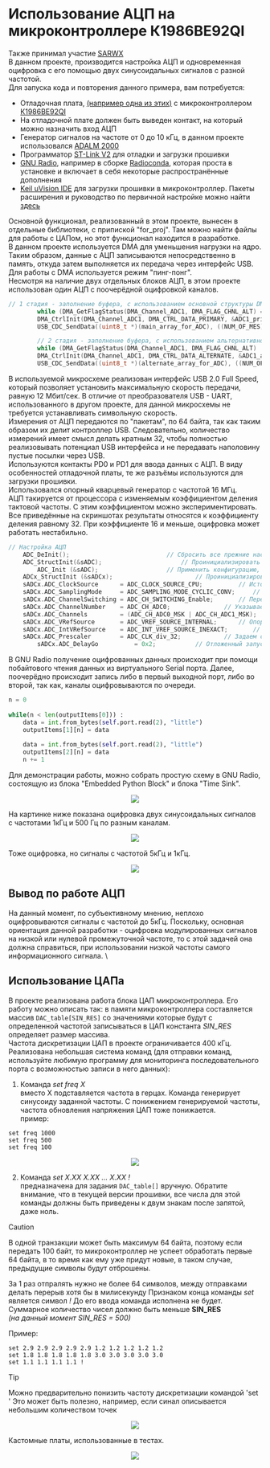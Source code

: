 # Использование АЦП на микроконтроллере К1986ВЕ92QI
Также принимал участие [SARWX](https://github.com/SARWX) \
В данном проекте, производится настройка АЦП и одновременная оцифровка с его помощью двух синусоидальных сигналов с разной частотой. \
Для запуска кода и повторения данного примера, вам потребуется:
- Отладочная плата, [(например одна из этих)](https://ldm-systems.ru/catalog/milandr?cat=k1986be92qi&scat=op) с микроконтроллером [К1986ВЕ92QI](https://ic.milandr.ru/products/mikrokontrollery_i_protsessory/32_razryadnye_mikrokontrollery/k1986ve92qi/?ysclid=lqmbaqu6ql771500733)
- На отладочной плате должен быть выведен контакт, на который можно назначить вход АЦП
- Генератор сигналов на частоте от 0 до 10 кГц, в данном проекте использовался [ADALM 2000](https://wiki.analog.com/university/tools/m2k)
- Программатор [ST-Link V2](https://www.st.com/en/development-tools/st-link-v2.html) для отладки и загрузки прошивки
- [GNU Radio](https://www.gnuradio.org/), например в сборке [Radioconda](https://github.com/ryanvolz/radioconda), которая проста в установке и включает в себя некоторые распространённые дополнения
- [Keil uVision IDE](https://www.keil.com/download/) для загрузки прошивки в микроконтроллер. Пакеты расширения и руководство по первичной настройке можно найти [здесь](https://support.milandr.ru/products/mikroskhemy_v_plastikovykh_korpusakh/k1986ve92qi/) 

Основной функционал, реализованный в этом проекте, вынесен в отдельные библиотеки, с припиской "for_proj". Там можно найти файлы для работы с ЦАПом, но этот функционал находится в разработке. \
В данном проекте используется DMA для уменьшения нагрузки на ядро. Таким образом, данные с АЦП записываются непосредственно в память, откуда затем выполняется их передача через интерфейс USB. \
Для работы с DMA используется режим "пинг-понг". \
Несмотря на наличие двух отдельных блоков АЦП, в этом проекте использован один АЦП с поочерёдной оцифровкой каналов. 
```C
// 1 стадия - заполнение буфера, с использованием основной структуры DMA, параллельная передача буфера альтернативной по USB
		while (DMA_GetFlagStatus(DMA_Channel_ADC1, DMA_FLAG_CHNL_ALT) == 0) ;					// ждем, когда DMA перейдет на альтернативную структуру
		DMA_CtrlInit(DMA_Channel_ADC1, DMA_CTRL_DATA_PRIMARY, &ADC1_primary_DMA_structure);		// реинициализируем основную структуру
		USB_CDC_SendData((uint8_t *)(main_array_for_ADC), ((NUM_OF_MES) * 2 ));					// отправка буфера основной структуры DMA по USB

		// 2 стадия - заполнение буфера, с использованием альтернативной структуры DMA, параллельная передача буфера основной по USB
		while (DMA_GetFlagStatus(DMA_Channel_ADC1, DMA_FLAG_CHNL_ALT) != 0) ;					// ждем, когда DMA перейдет на основную структуру
		DMA_CtrlInit(DMA_Channel_ADC1, DMA_CTRL_DATA_ALTERNATE, &ADC1_alternate_DMA_structure);	// реинициализируем альтернативную структуру
		USB_CDC_SendData((uint8_t *)(alternate_array_for_ADC), ((NUM_OF_MES) * 2 ));			// отправка буфера альтернативной структуры DMA по USB
```
В используемой микросхеме реализован интерфейс USB 2.0 Full Speed, который позволяет установить максимальную скорость передачи, равную 12 Мбит/сек. В отличие от преобразователя USB - UART, использованного в другом проекте, для данной микросхемы не требуется устанавливать символьную скорость. \
Измерения от АЦП передаются по "пакетам", по 64 байта, так как таким образом их делит контроллер USB. Следовательно, количество измерений имеет смысл делать кратным 32, чтобы полностью реализовывать потенциал USB интерфейса и не передавать наполовину пустые посылки через USB. \
Используются контакты PD0 и PD1 для ввода данных с АЦП. В виду особенностей отладочной платы, те же разъёмы используются для загрузки прошивки. \
Использовался опорный кварцевый генератор с частотой 16 МГц. \
АЦП такируется от процессора с изменяемым коэффициентом деления тактовой частоты. С этим коэффициентом можно экспериментировать. Все приведённые на скриншотах результаты относятся к коэффициенту деления равному 32. При коэффициенте 16 и меньше, оцифровка может работать нестабильно.
```C
// Настройка АЦП
    ADC_DeInit();							// Сбросить все прежние настройки АЦП
    ADC_StructInit(&sADC);						// Проинициализировать структуру стандартными значениями
		ADC_Init (&sADC);					// Применить конфигурацию, занесенную в sADC
    ADCx_StructInit (&sADCx);						// Проинициализировать структуру для отдельного канала стандартными значениями
    sADCx.ADC_ClockSource      = ADC_CLOCK_SOURCE_CPU;			// Источник тактирования - ЦПУ (т.е. от HSE)
    sADCx.ADC_SamplingMode     = ADC_SAMPLING_MODE_CYCLIC_CONV;		// Режим работы (циклические преобразования, а не одиночное)
    sADCx.ADC_ChannelSwitching = ADC_CH_SWITCHING_Enable;		// Переключение каналов разрешено, АЦП 1 будет вссегда работать на PD0,// PD1
    sADCx.ADC_ChannelNumber    = ADC_CH_ADC0;				// Указываем канал АЦП 1 (ADC0 = АЦП 1, т.к. у Миландр он то первый, то нулевой)
    sADCx.ADC_Channels         = (ADC_CH_ADC0_MSK | ADC_CH_ADC1_MSK);	// Маска для каналов 0 и 1 (АЦП 1 будет оцифровывать их поочередно)
    sADCx.ADC_VRefSource       = ADC_VREF_SOURCE_INTERNAL;		// Опорное напряжение от внутреннего источника
    sADCx.ADC_IntVRefSource    = ADC_INT_VREF_SOURCE_INEXACT;		// Выбираем неточный источник опорного напряжения
    sADCx.ADC_Prescaler        = ADC_CLK_div_32;			// Задаем скорость работы АЦП, ИМЕННО ЭТОЙ НАСТРОЙКОЙ ЗАДАЕТСЯ СКОРОСТЬ РАБОТЫ УСТРОЙСТВА
		sADCx.ADC_DelayGo          = 0x2;			// Отложенный запуск, необходиим для нормальной работы
```

В GNU Radio получение оцифрованных данных происходит при помощи побайтового чтения данных из виртуального Serial порта. Далее, поочерёдно происходит запись либо в первый выходной порт, либо во второй, так как, каналы оцифровываются по очереди. 

``` python
n = 0
            
while(n < len(outputItems[0])) :
    data = int.from_bytes(self.port.read(2), "little")
    outputItems[1][n] = data
    
    data = int.from_bytes(self.port.read(2), "little")
    outputItems[2][n] = data
    n += 1
```

Для демонстрации работы, можно собрать простую схему в GNU Radio, состоящую из блока "Embedded Python Block" и блока "Time Sink". 

<p align="center">
  <img width="" height="" src="/Imgs/simpleGraph.png">
</p>

На картинке ниже показана оцифровка двух синусоидальных сигналов с частотами 1кГц и 500 Гц по разным каналам.

<p align="center">
  <img width="" height="" src="/Imgs/1k+500HzRead.png">
</p>

Тоже оцифровка, но сигналы с частотой 5кГц и 1кГц.

<p align="center">
  <img width="" height="" src="/Imgs/5k+1kHzRead.png">
</p>

## Вывод по работе АЦП
На данный момент, по субъективному мнению, неплохо оцифровываются сигналы с частотой до 5кГц. Поскольку, основная ориентация данной разработки - оцифровка модулированных сигналов на низкой или нулевой промежуточной частоте, то с этой задачей она должна справиться, при использовании низкой частоты самого информационного сигнала. \

## Использование ЦАПа
В проекте реализована работа блока ЦАП микроконтроллера. Его работу можно описать так: в памяти микроконтроллера составляется массив ```DAC_table[SIN_RES]``` со значениями которые будут с определенной частотой записываться в ЦАП константа _SIN_RES_ определяет размер массива. \
Частота дискретизации ЦАП в проекте ограничивается 400 кГц. \
Реализована небольшая система команд (для отправки команд, используйте любимую программу для мониторинга последовательного порта с возможностью записи в него данных): 
1. Команда _set freq X_ \
вместо X подставляется частота в герцах. Команда генерирует синусоиду заданной частоты. С понижением генерируемой частоты, частота обновления напряжения ЦАП тоже понижается. \
пример:
```
set freq 1000
set freq 500
set freq 100
```
<p align="center">
  <img width="" height="" src="/Imgs/1000_500_100_HZ.jpg">        <!-- Сравнение разных частот -->
</p>

2. Команда _set X.XX X.XX ... X.XX !_ \
предназначена для задания ```DAC_table[]``` вручную. Обратите внимание, что в текущей версии прошивки, все числа для этой команды должны быть приведены к двум знакам после запятой, даже ноль. 

> [!CAUTION]
> В одной транзакции может быть максимум 64 байта, поэтому если передать 100 байт, то микроконтроллер не успеет обработать первые 64 байта, в то время как ему уже придут новые, в таком случае, предыдущие символы будут отброшены.

За 1 раз отпралять нужно не более 64 символов, между отправками делать перерыв хотя бы в милисекунду
Признаком конца команды _set_ является символ _!_ До его ввода команда исполнена не будет. 
Суммарное количество чисел должно быть меньше **SIN_RES** \
*(на данный момент SIN_RES = 500)*
 
Пример:
```
set 2.9 2.9 2.9 2.9 2.9 1.2 1.2 1.2 1.2 1.2
set 1.8 1.8 1.8 1.8 1.8 3.0 3.0 3.0 3.0 3.0
set 1.1 1.1 1.1 1.1 !
```
> [!TIP]
> Можно предварительно понизить частоту дискретизации командой 'set '
> Это может быть полезно, например, если синал описывается небольшим количеством точек
<p align="center">
  <img width="" height="" src="/Imgs/sobs_1000_500_100_HZ.jpg">        <!-- Сравнение собственного сигнала на разных частотах -->
</p>

Кастомные платы, использованные в тестах. 
<p align="center">
  <img width="" height="" src="/Imgs/miniboards.jpg">
</p>
